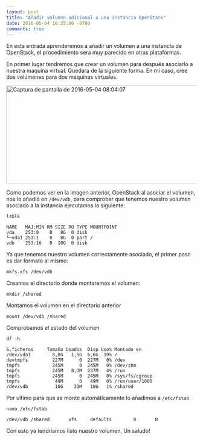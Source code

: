 ```yaml
---
layout: post
title: "Añadir volumen adicional a una instancia OpenStack"
date: 2016-05-04 16:25:06 -0700
comments: true
---
```


En esta entrada aprenderemos a añadir un volumen a una instancia de OpenStack, el procedimiento sera muy parecido en otras plataformas.

En primer lugar tendremos que crear un volumen para después asociarlo a nuestra maquina virtual. Quedara de la siguiente forma. En mi caso, cree dos volúmenes para dos maquinas virtuales.

<a href="http://www.aventurabinaria.es/wp-content/uploads/2016/05/Captura-de-pantalla-de-2016-05-04-080407.png"><img src="http://www.aventurabinaria.es/wp-content/uploads/2016/05/Captura-de-pantalla-de-2016-05-04-080407-744x260.png" alt="Captura de pantalla de 2016-05-04 08:04:07" width="744" height="260" class="alignnone size-medium wp-image-842" /></a>

Como podemos ver en la imagen anterior, OpenStack al asociar el volumen, nos lo añadió en `/dev/vdb`, para comprobar que tenemos nuestro volumen asociado a la  instancia ejecutamos lo siguiente:

`lsblk`

	NAME   MAJ:MIN RM SIZE RO TYPE MOUNTPOINT
	vda    253:0    0   8G  0 disk 
	└─vda1 253:1    0   8G  0 part /
	vdb    253:16   0  10G  0 disk 

Ya que tenemos nuestro volumen correctamente asociado, el primer paso es dar formato al mismo:

	mkfs.xfs /dev/vdb

Creamos el directorio donde montaremos el volumen:

	mkdir /shared

Montamos el volumen en el directorio anterior

	mount /dev/vdb /shared

Comprobamos el estado del volumen

`df -h`

	S.ficheros     Tamaño Usados  Disp Uso% Montado en
	/dev/vda1        8,0G   1,5G  6,6G  19% /
	devtmpfs         227M      0  227M   0% /dev
	tmpfs            245M      0  245M   0% /dev/shm
	tmpfs            245M   8,3M  237M   4% /run
	tmpfs            245M      0  245M   0% /sys/fs/cgroup
	tmpfs             49M      0   49M   0% /run/user/1000
	/dev/vdb          10G    33M   10G   1% /shared

Por ultimo para que se monte automáticamente lo añadimos a `/etc/fstab`

`nano /etc/fstab`

	/dev/vdb /shared       xfs     defaults        0       0

Con esto ya tendríamos listo nuestro volumen, Un saludo!